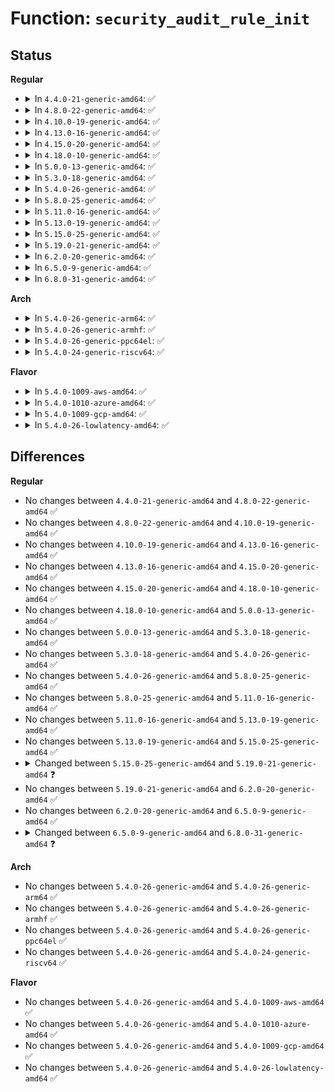 # Function: <code>security_audit_rule_init</code>

## Status
<b>Regular</b>
<ul>
<li>
<details>
<summary>In <code>4.4.0-21-generic-amd64</code>: ✅</summary>

```c
int security_audit_rule_init(u32 field, u32 op, char * rulestr, void * * lsmrule)
```

```json
{
  "name": "security_audit_rule_init",
  "collision_type": "Unique Global",
  "inline_type": "No",
  "funcs": [
    {
      "addr": 18446744071582251712,
      "name": "security_audit_rule_init",
      "external": true,
      "loc": "security/security.c:1528",
      "file": "security/security.c",
      "inline": "seen, unknown",
      "caller_inline": [],
      "caller_func": [
        "kernel/auditfilter.c:audit_dupe_rule",
        "kernel/auditfilter.c:audit_rule_change",
        "security/integrity/ima/ima_policy.c:ima_match_policy"
      ]
    }
  ],
  "symbols": [
    {
      "addr": 18446744071582251712,
      "name": "security_audit_rule_init",
      "section": ".text",
      "bind": "STB_GLOBAL",
      "size": 103
    }
  ]
}
```
</details>
</li>
<li>
<details>
<summary>In <code>4.8.0-22-generic-amd64</code>: ✅</summary>

```c
int security_audit_rule_init(u32 field, u32 op, char * rulestr, void * * lsmrule)
```

```json
{
  "name": "security_audit_rule_init",
  "collision_type": "Unique Global",
  "inline_type": "No",
  "funcs": [
    {
      "addr": 18446744071582470368,
      "name": "security_audit_rule_init",
      "external": true,
      "loc": "security/security.c:1558",
      "file": "security/security.c",
      "inline": "seen, unknown",
      "caller_inline": [],
      "caller_func": [
        "kernel/auditfilter.c:audit_rule_change",
        "kernel/auditfilter.c:audit_dupe_rule",
        "security/integrity/ima/ima_policy.c:ima_match_policy"
      ]
    }
  ],
  "symbols": [
    {
      "addr": 18446744071582470368,
      "name": "security_audit_rule_init",
      "section": ".text",
      "bind": "STB_GLOBAL",
      "size": 103
    }
  ]
}
```
</details>
</li>
<li>
<details>
<summary>In <code>4.10.0-19-generic-amd64</code>: ✅</summary>

```c
int security_audit_rule_init(u32 field, u32 op, char * rulestr, void * * lsmrule)
```

```json
{
  "name": "security_audit_rule_init",
  "collision_type": "Unique Global",
  "inline_type": "No",
  "funcs": [
    {
      "addr": 18446744071582562832,
      "name": "security_audit_rule_init",
      "external": true,
      "loc": "security/security.c:1579",
      "file": "security/security.c",
      "inline": "seen, unknown",
      "caller_inline": [],
      "caller_func": [
        "kernel/auditfilter.c:audit_rule_change",
        "kernel/auditfilter.c:audit_dupe_rule",
        "security/integrity/ima/ima_policy.c:ima_match_policy"
      ]
    }
  ],
  "symbols": [
    {
      "addr": 18446744071582562832,
      "name": "security_audit_rule_init",
      "section": ".text",
      "bind": "STB_GLOBAL",
      "size": 103
    }
  ]
}
```
</details>
</li>
<li>
<details>
<summary>In <code>4.13.0-16-generic-amd64</code>: ✅</summary>

```c
int security_audit_rule_init(u32 field, u32 op, char * rulestr, void * * lsmrule)
```

```json
{
  "name": "security_audit_rule_init",
  "collision_type": "Unique Global",
  "inline_type": "No",
  "funcs": [
    {
      "addr": 18446744071582652064,
      "name": "security_audit_rule_init",
      "external": true,
      "loc": "security/security.c:2561",
      "file": "security/security.c",
      "inline": "seen, unknown",
      "caller_inline": [],
      "caller_func": [
        "kernel/auditfilter.c:audit_rule_change",
        "kernel/auditfilter.c:audit_dupe_rule",
        "security/integrity/ima/ima_policy.c:ima_lsm_rule_init",
        "security/integrity/ima/ima_policy.c:ima_match_policy"
      ]
    }
  ],
  "symbols": [
    {
      "addr": 18446744071582652064,
      "name": "security_audit_rule_init",
      "section": ".text",
      "bind": "STB_GLOBAL",
      "size": 103
    }
  ]
}
```
</details>
</li>
<li>
<details>
<summary>In <code>4.15.0-20-generic-amd64</code>: ✅</summary>

```c
int security_audit_rule_init(u32 field, u32 op, char * rulestr, void * * lsmrule)
```

```json
{
  "name": "security_audit_rule_init",
  "collision_type": "Unique Global",
  "inline_type": "No",
  "funcs": [
    {
      "addr": 18446744071582806608,
      "name": "security_audit_rule_init",
      "external": true,
      "loc": "security/security.c:2425",
      "file": "security/security.c",
      "inline": "seen, unknown",
      "caller_inline": [],
      "caller_func": [
        "kernel/auditfilter.c:audit_rule_change",
        "kernel/auditfilter.c:audit_dupe_rule",
        "security/integrity/ima/ima_policy.c:ima_lsm_rule_init",
        "security/integrity/ima/ima_policy.c:ima_match_policy"
      ]
    }
  ],
  "symbols": [
    {
      "addr": 18446744071582806608,
      "name": "security_audit_rule_init",
      "section": ".text",
      "bind": "STB_GLOBAL",
      "size": 109
    }
  ]
}
```
</details>
</li>
<li>
<details>
<summary>In <code>4.18.0-10-generic-amd64</code>: ✅</summary>

```c
int security_audit_rule_init(u32 field, u32 op, char * rulestr, void * * lsmrule)
```

```json
{
  "name": "security_audit_rule_init",
  "collision_type": "Unique Global",
  "inline_type": "No",
  "funcs": [
    {
      "addr": 18446744071583000896,
      "name": "security_audit_rule_init",
      "external": true,
      "loc": "security/security.c:1738",
      "file": "security/security.c",
      "inline": "seen, unknown",
      "caller_inline": [],
      "caller_func": [
        "kernel/auditfilter.c:audit_rule_change",
        "kernel/auditfilter.c:audit_dupe_rule",
        "security/integrity/ima/ima_policy.c:ima_lsm_rule_init",
        "security/integrity/ima/ima_policy.c:ima_match_policy"
      ]
    }
  ],
  "symbols": [
    {
      "addr": 18446744071583000896,
      "name": "security_audit_rule_init",
      "section": ".text",
      "bind": "STB_GLOBAL",
      "size": 88
    }
  ]
}
```
</details>
</li>
<li>
<details>
<summary>In <code>5.0.0-13-generic-amd64</code>: ✅</summary>

```c
int security_audit_rule_init(u32 field, u32 op, char * rulestr, void * * lsmrule)
```

```json
{
  "name": "security_audit_rule_init",
  "collision_type": "Unique Global",
  "inline_type": "No",
  "funcs": [
    {
      "addr": 18446744071583114224,
      "name": "security_audit_rule_init",
      "external": true,
      "loc": "security/security.c:2498",
      "file": "security/security.c",
      "inline": "seen, unknown",
      "caller_inline": [],
      "caller_func": [
        "kernel/auditfilter.c:audit_rule_change",
        "kernel/auditfilter.c:audit_dupe_rule",
        "security/integrity/ima/ima_policy.c:ima_lsm_rule_init",
        "security/integrity/ima/ima_policy.c:ima_match_policy"
      ]
    }
  ],
  "symbols": [
    {
      "addr": 18446744071583114224,
      "name": "security_audit_rule_init",
      "section": ".text",
      "bind": "STB_GLOBAL",
      "size": 88
    }
  ]
}
```
</details>
</li>
<li>
<details>
<summary>In <code>5.3.0-18-generic-amd64</code>: ✅</summary>

```c
int security_audit_rule_init(u32 field, u32 op, char * rulestr, void * * lsmrule)
```

```json
{
  "name": "security_audit_rule_init",
  "collision_type": "Unique Global",
  "inline_type": "No",
  "funcs": [
    {
      "addr": 18446744071583301008,
      "name": "security_audit_rule_init",
      "external": true,
      "loc": "security/security.c:2517",
      "file": "security/security.c",
      "inline": "seen, unknown",
      "caller_inline": [],
      "caller_func": [
        "kernel/auditfilter.c:audit_dupe_rule",
        "kernel/auditfilter.c:audit_data_to_entry",
        "security/integrity/ima/ima_policy.c:ima_lsm_rule_init",
        "security/integrity/ima/ima_policy.c:ima_lsm_policy_change"
      ]
    }
  ],
  "symbols": [
    {
      "addr": 18446744071583301008,
      "name": "security_audit_rule_init",
      "section": ".text",
      "bind": "STB_GLOBAL",
      "size": 101
    }
  ]
}
```
</details>
</li>
<li>
<details>
<summary>In <code>5.4.0-26-generic-amd64</code>: ✅</summary>

```c
int security_audit_rule_init(u32 field, u32 op, char * rulestr, void * * lsmrule)
```

```json
{
  "name": "security_audit_rule_init",
  "collision_type": "Unique Global",
  "inline_type": "No",
  "funcs": [
    {
      "addr": 18446744071583405632,
      "name": "security_audit_rule_init",
      "external": true,
      "loc": "security/security.c:2556",
      "file": "security/security.c",
      "inline": "seen, unknown",
      "caller_inline": [],
      "caller_func": [
        "kernel/auditfilter.c:audit_dupe_rule",
        "kernel/auditfilter.c:audit_data_to_entry",
        "security/integrity/ima/ima_policy.c:ima_lsm_policy_change"
      ]
    }
  ],
  "symbols": [
    {
      "addr": 18446744071583405632,
      "name": "security_audit_rule_init",
      "section": ".text",
      "bind": "STB_GLOBAL",
      "size": 88
    }
  ]
}
```
</details>
</li>
<li>
<details>
<summary>In <code>5.8.0-25-generic-amd64</code>: ✅</summary>

```c
int security_audit_rule_init(u32 field, u32 op, char * rulestr, void * * lsmrule)
```

```json
{
  "name": "security_audit_rule_init",
  "collision_type": "Unique Global",
  "inline_type": "No",
  "funcs": [
    {
      "addr": 18446744071583745760,
      "name": "security_audit_rule_init",
      "external": true,
      "loc": "security/security.c:2891",
      "file": "security/security.c",
      "inline": "seen, unknown",
      "caller_inline": [],
      "caller_func": [
        "kernel/auditfilter.c:audit_dupe_rule",
        "kernel/auditfilter.c:audit_data_to_entry",
        "security/integrity/ima/ima_policy.c:ima_lsm_rule_init",
        "security/integrity/ima/ima_policy.c:ima_lsm_copy_rule"
      ]
    }
  ],
  "symbols": [
    {
      "addr": 18446744071583745760,
      "name": "security_audit_rule_init",
      "section": ".text",
      "bind": "STB_GLOBAL",
      "size": 124
    }
  ]
}
```
</details>
</li>
<li>
<details>
<summary>In <code>5.11.0-16-generic-amd64</code>: ✅</summary>

```c
int security_audit_rule_init(u32 field, u32 op, char * rulestr, void * * lsmrule)
```

```json
{
  "name": "security_audit_rule_init",
  "collision_type": "Unique Global",
  "inline_type": "No",
  "funcs": [
    {
      "addr": 18446744071583866080,
      "name": "security_audit_rule_init",
      "external": true,
      "loc": "security/security.c:2909",
      "file": "security/security.c",
      "inline": "seen, unknown",
      "caller_inline": [],
      "caller_func": [
        "kernel/auditfilter.c:audit_dupe_rule",
        "kernel/auditfilter.c:audit_data_to_entry",
        "security/integrity/ima/ima_policy.c:ima_lsm_rule_init",
        "security/integrity/ima/ima_policy.c:ima_lsm_copy_rule"
      ]
    }
  ],
  "symbols": [
    {
      "addr": 18446744071583866080,
      "name": "security_audit_rule_init",
      "section": ".text",
      "bind": "STB_GLOBAL",
      "size": 124
    }
  ]
}
```
</details>
</li>
<li>
<details>
<summary>In <code>5.13.0-19-generic-amd64</code>: ✅</summary>

```c
int security_audit_rule_init(u32 field, u32 op, char * rulestr, void * * lsmrule)
```

```json
{
  "name": "security_audit_rule_init",
  "collision_type": "Unique Global",
  "inline_type": "No",
  "funcs": [
    {
      "addr": 18446744071583892240,
      "name": "security_audit_rule_init",
      "external": true,
      "loc": "security/security.c:2972",
      "file": "security/security.c",
      "inline": "seen, unknown",
      "caller_inline": [],
      "caller_func": [
        "kernel/auditfilter.c:audit_dupe_rule",
        "kernel/auditfilter.c:audit_data_to_entry",
        "security/integrity/ima/ima_policy.c:ima_lsm_rule_init",
        "security/integrity/ima/ima_policy.c:ima_lsm_update_rules"
      ]
    }
  ],
  "symbols": [
    {
      "addr": 18446744071583892240,
      "name": "security_audit_rule_init",
      "section": ".text",
      "bind": "STB_GLOBAL",
      "size": 127
    }
  ]
}
```
</details>
</li>
<li>
<details>
<summary>In <code>5.15.0-25-generic-amd64</code>: ✅</summary>

```c
int security_audit_rule_init(u32 field, u32 op, char * rulestr, void * * lsmrule)
```

```json
{
  "name": "security_audit_rule_init",
  "collision_type": "Unique Global",
  "inline_type": "No",
  "funcs": [
    {
      "addr": 18446744071584256064,
      "name": "security_audit_rule_init",
      "external": true,
      "loc": "security/security.c:2980",
      "file": "security/security.c",
      "inline": "seen, unknown",
      "caller_inline": [],
      "caller_func": [
        "kernel/auditfilter.c:audit_dupe_rule",
        "kernel/auditfilter.c:audit_data_to_entry",
        "security/integrity/ima/ima_policy.c:ima_lsm_rule_init",
        "security/integrity/ima/ima_policy.c:ima_lsm_update_rules"
      ]
    }
  ],
  "symbols": [
    {
      "addr": 18446744071584256064,
      "name": "security_audit_rule_init",
      "section": ".text",
      "bind": "STB_GLOBAL",
      "size": 127
    }
  ]
}
```
</details>
</li>
<li>
<details>
<summary>In <code>5.19.0-21-generic-amd64</code>: ✅</summary>

```c
int security_audit_rule_init(u32 field, u32 op, char * rulestr, struct audit_lsm_rules * lsmrules)
```

```json
{
  "name": "security_audit_rule_init",
  "collision_type": "Unique Global",
  "inline_type": "No",
  "funcs": [
    {
      "addr": 18446744071584867504,
      "name": "security_audit_rule_init",
      "external": true,
      "loc": "security/security.c:3009",
      "file": "security/security.c",
      "inline": "seen, unknown",
      "caller_inline": [],
      "caller_func": [
        "kernel/auditfilter.c:audit_dupe_rule",
        "kernel/auditfilter.c:audit_data_to_entry"
      ]
    }
  ],
  "symbols": [
    {
      "addr": 18446744071584867504,
      "name": "security_audit_rule_init",
      "section": ".text",
      "bind": "STB_GLOBAL",
      "size": 170
    }
  ]
}
```
</details>
</li>
<li>
<details>
<summary>In <code>6.2.0-20-generic-amd64</code>: ✅</summary>

```c
int security_audit_rule_init(u32 field, u32 op, char * rulestr, struct audit_lsm_rules * lsmrules)
```

```json
{
  "name": "security_audit_rule_init",
  "collision_type": "Unique Global",
  "inline_type": "No",
  "funcs": [
    {
      "addr": 18446744071585572544,
      "name": "security_audit_rule_init",
      "external": true,
      "loc": "security/security.c:2989",
      "file": "security/security.c",
      "inline": "seen, unknown",
      "caller_inline": [],
      "caller_func": [
        "kernel/auditfilter.c:audit_dupe_rule",
        "kernel/auditfilter.c:audit_data_to_entry"
      ]
    }
  ],
  "symbols": [
    {
      "addr": 18446744071585572544,
      "name": "security_audit_rule_init",
      "section": ".text",
      "bind": "STB_GLOBAL",
      "size": 170
    }
  ]
}
```
</details>
</li>
<li>
<details>
<summary>In <code>6.5.0-9-generic-amd64</code>: ✅</summary>

```c
int security_audit_rule_init(u32 field, u32 op, char * rulestr, struct audit_lsm_rules * lsmrules)
```

```json
{
  "name": "security_audit_rule_init",
  "collision_type": "Unique Global",
  "inline_type": "No",
  "funcs": [
    {
      "addr": 18446744071585803536,
      "name": "security_audit_rule_init",
      "external": true,
      "loc": "security/security.c:5349",
      "file": "security/security.c",
      "inline": "seen, unknown",
      "caller_inline": [],
      "caller_func": [
        "kernel/auditfilter.c:audit_dupe_rule",
        "kernel/auditfilter.c:audit_data_to_entry"
      ]
    }
  ],
  "symbols": [
    {
      "addr": 18446744071585803536,
      "name": "security_audit_rule_init",
      "section": ".text",
      "bind": "STB_GLOBAL",
      "size": 217
    }
  ]
}
```
</details>
</li>
<li>
<details>
<summary>In <code>6.8.0-31-generic-amd64</code>: ✅</summary>

```c
int security_audit_rule_init(u32 field, u32 op, char * rulestr, void * * lsmrule)
```

```json
{
  "name": "security_audit_rule_init",
  "collision_type": "Unique Global",
  "inline_type": "No",
  "funcs": [
    {
      "addr": 18446744071586052288,
      "name": "security_audit_rule_init",
      "external": true,
      "loc": "security/security.c:5548",
      "file": "security/security.c",
      "inline": "seen, unknown",
      "caller_inline": [],
      "caller_func": [
        "kernel/auditfilter.c:audit_dupe_rule",
        "kernel/auditfilter.c:audit_data_to_entry"
      ]
    }
  ],
  "symbols": [
    {
      "addr": 18446744071586052288,
      "name": "security_audit_rule_init",
      "section": ".text",
      "bind": "STB_GLOBAL",
      "size": 134
    }
  ]
}
```
</details>
</li>
</ul>
<b>Arch</b>
<ul>
<li>
<details>
<summary>In <code>5.4.0-26-generic-arm64</code>: ✅</summary>

```c
int security_audit_rule_init(u32 field, u32 op, char * rulestr, void * * lsmrule)
```

```json
{
  "name": "security_audit_rule_init",
  "collision_type": "Unique Global",
  "inline_type": "No",
  "funcs": [
    {
      "addr": 18446603336495159240,
      "name": "security_audit_rule_init",
      "external": true,
      "loc": "security/security.c:2556",
      "file": "security/security.c",
      "inline": "seen, unknown",
      "caller_inline": [],
      "caller_func": [
        "kernel/auditfilter.c:audit_dupe_rule",
        "kernel/auditfilter.c:audit_data_to_entry",
        "security/integrity/ima/ima_policy.c:ima_lsm_policy_change"
      ]
    }
  ],
  "symbols": [
    {
      "addr": 18446603336495159240,
      "name": "security_audit_rule_init",
      "section": ".text",
      "bind": "STB_GLOBAL",
      "size": 124
    }
  ]
}
```
</details>
</li>
<li>
<details>
<summary>In <code>5.4.0-26-generic-armhf</code>: ✅</summary>

```c
int security_audit_rule_init(u32 field, u32 op, char * rulestr, void * * lsmrule)
```

```json
{
  "name": "security_audit_rule_init",
  "collision_type": "Unique Global",
  "inline_type": "No",
  "funcs": [
    {
      "addr": 3228546628,
      "name": "security_audit_rule_init",
      "external": true,
      "loc": "security/security.c:2556",
      "file": "security/security.c",
      "inline": "seen, unknown",
      "caller_inline": [],
      "caller_func": [
        "kernel/auditfilter.c:audit_dupe_rule",
        "kernel/auditfilter.c:audit_data_to_entry",
        "security/integrity/ima/ima_policy.c:ima_lsm_policy_change"
      ]
    }
  ],
  "symbols": [
    {
      "addr": 3228546628,
      "name": "security_audit_rule_init",
      "section": ".text",
      "bind": "STB_GLOBAL",
      "size": 108
    }
  ]
}
```
</details>
</li>
<li>
<details>
<summary>In <code>5.4.0-26-generic-ppc64el</code>: ✅</summary>

```c
int security_audit_rule_init(u32 field, u32 op, char * rulestr, void * * lsmrule)
```

```json
{
  "name": "security_audit_rule_init",
  "collision_type": "Unique Global",
  "inline_type": "No",
  "funcs": [
    {
      "addr": 13835058055289093312,
      "name": "security_audit_rule_init",
      "external": true,
      "loc": "security/security.c:2556",
      "file": "security/security.c",
      "inline": "seen, unknown",
      "caller_inline": [],
      "caller_func": [
        "kernel/auditfilter.c:audit_dupe_rule",
        "kernel/auditfilter.c:audit_data_to_entry",
        "security/integrity/ima/ima_policy.c:ima_lsm_policy_change"
      ]
    }
  ],
  "symbols": [
    {
      "addr": 13835058055289093312,
      "name": "security_audit_rule_init",
      "section": ".text",
      "bind": "STB_GLOBAL",
      "size": 228
    }
  ]
}
```
</details>
</li>
<li>
<details>
<summary>In <code>5.4.0-24-generic-riscv64</code>: ✅</summary>

```c
int security_audit_rule_init(u32 field, u32 op, char * rulestr, void * * lsmrule)
```

```json
{
  "name": "security_audit_rule_init",
  "collision_type": "Unique Global",
  "inline_type": "No",
  "funcs": [
    {
      "addr": 18446743936274404508,
      "name": "security_audit_rule_init",
      "external": true,
      "loc": "security/security.c:2556",
      "file": "security/security.c",
      "inline": "seen, unknown",
      "caller_inline": [],
      "caller_func": [
        "kernel/auditfilter.c:audit_dupe_rule",
        "kernel/auditfilter.c:audit_data_to_entry",
        "security/integrity/ima/ima_policy.c:ima_lsm_policy_change"
      ]
    }
  ],
  "symbols": [
    {
      "addr": 18446743936274404508,
      "name": "security_audit_rule_init",
      "section": ".text",
      "bind": "STB_GLOBAL",
      "size": 84
    }
  ]
}
```
</details>
</li>
</ul>
<b>Flavor</b>
<ul>
<li>
<details>
<summary>In <code>5.4.0-1009-aws-amd64</code>: ✅</summary>

```c
int security_audit_rule_init(u32 field, u32 op, char * rulestr, void * * lsmrule)
```

```json
{
  "name": "security_audit_rule_init",
  "collision_type": "Unique Global",
  "inline_type": "No",
  "funcs": [
    {
      "addr": 18446744071583374368,
      "name": "security_audit_rule_init",
      "external": true,
      "loc": "security/security.c:2556",
      "file": "security/security.c",
      "inline": "seen, unknown",
      "caller_inline": [],
      "caller_func": [
        "kernel/auditfilter.c:audit_dupe_rule",
        "kernel/auditfilter.c:audit_data_to_entry",
        "security/integrity/ima/ima_policy.c:ima_lsm_policy_change"
      ]
    }
  ],
  "symbols": [
    {
      "addr": 18446744071583374368,
      "name": "security_audit_rule_init",
      "section": ".text",
      "bind": "STB_GLOBAL",
      "size": 88
    }
  ]
}
```
</details>
</li>
<li>
<details>
<summary>In <code>5.4.0-1010-azure-amd64</code>: ✅</summary>

```c
int security_audit_rule_init(u32 field, u32 op, char * rulestr, void * * lsmrule)
```

```json
{
  "name": "security_audit_rule_init",
  "collision_type": "Unique Global",
  "inline_type": "No",
  "funcs": [
    {
      "addr": 18446744071583311472,
      "name": "security_audit_rule_init",
      "external": true,
      "loc": "security/security.c:2556",
      "file": "security/security.c",
      "inline": "seen, unknown",
      "caller_inline": [],
      "caller_func": [
        "kernel/auditfilter.c:audit_dupe_rule",
        "kernel/auditfilter.c:audit_data_to_entry",
        "security/integrity/ima/ima_policy.c:ima_lsm_policy_change"
      ]
    }
  ],
  "symbols": [
    {
      "addr": 18446744071583311472,
      "name": "security_audit_rule_init",
      "section": ".text",
      "bind": "STB_GLOBAL",
      "size": 88
    }
  ]
}
```
</details>
</li>
<li>
<details>
<summary>In <code>5.4.0-1009-gcp-amd64</code>: ✅</summary>

```c
int security_audit_rule_init(u32 field, u32 op, char * rulestr, void * * lsmrule)
```

```json
{
  "name": "security_audit_rule_init",
  "collision_type": "Unique Global",
  "inline_type": "No",
  "funcs": [
    {
      "addr": 18446744071583358144,
      "name": "security_audit_rule_init",
      "external": true,
      "loc": "security/security.c:2556",
      "file": "security/security.c",
      "inline": "seen, unknown",
      "caller_inline": [],
      "caller_func": [
        "kernel/auditfilter.c:audit_dupe_rule",
        "kernel/auditfilter.c:audit_data_to_entry",
        "security/integrity/ima/ima_policy.c:ima_lsm_policy_change"
      ]
    }
  ],
  "symbols": [
    {
      "addr": 18446744071583358144,
      "name": "security_audit_rule_init",
      "section": ".text",
      "bind": "STB_GLOBAL",
      "size": 88
    }
  ]
}
```
</details>
</li>
<li>
<details>
<summary>In <code>5.4.0-26-lowlatency-amd64</code>: ✅</summary>

```c
int security_audit_rule_init(u32 field, u32 op, char * rulestr, void * * lsmrule)
```

```json
{
  "name": "security_audit_rule_init",
  "collision_type": "Unique Global",
  "inline_type": "No",
  "funcs": [
    {
      "addr": 18446744071583453328,
      "name": "security_audit_rule_init",
      "external": true,
      "loc": "security/security.c:2556",
      "file": "security/security.c",
      "inline": "seen, unknown",
      "caller_inline": [],
      "caller_func": [
        "kernel/auditfilter.c:audit_dupe_rule",
        "kernel/auditfilter.c:audit_data_to_entry",
        "security/integrity/ima/ima_policy.c:ima_lsm_policy_change"
      ]
    }
  ],
  "symbols": [
    {
      "addr": 18446744071583453328,
      "name": "security_audit_rule_init",
      "section": ".text",
      "bind": "STB_GLOBAL",
      "size": 88
    }
  ]
}
```
</details>
</li>
</ul>

## Differences
<b>Regular</b>
<ul>
<li>
No changes between <code>4.4.0-21-generic-amd64</code> and <code>4.8.0-22-generic-amd64</code> ✅
</li>
<li>
No changes between <code>4.8.0-22-generic-amd64</code> and <code>4.10.0-19-generic-amd64</code> ✅
</li>
<li>
No changes between <code>4.10.0-19-generic-amd64</code> and <code>4.13.0-16-generic-amd64</code> ✅
</li>
<li>
No changes between <code>4.13.0-16-generic-amd64</code> and <code>4.15.0-20-generic-amd64</code> ✅
</li>
<li>
No changes between <code>4.15.0-20-generic-amd64</code> and <code>4.18.0-10-generic-amd64</code> ✅
</li>
<li>
No changes between <code>4.18.0-10-generic-amd64</code> and <code>5.0.0-13-generic-amd64</code> ✅
</li>
<li>
No changes between <code>5.0.0-13-generic-amd64</code> and <code>5.3.0-18-generic-amd64</code> ✅
</li>
<li>
No changes between <code>5.3.0-18-generic-amd64</code> and <code>5.4.0-26-generic-amd64</code> ✅
</li>
<li>
No changes between <code>5.4.0-26-generic-amd64</code> and <code>5.8.0-25-generic-amd64</code> ✅
</li>
<li>
No changes between <code>5.8.0-25-generic-amd64</code> and <code>5.11.0-16-generic-amd64</code> ✅
</li>
<li>
No changes between <code>5.11.0-16-generic-amd64</code> and <code>5.13.0-19-generic-amd64</code> ✅
</li>
<li>
No changes between <code>5.13.0-19-generic-amd64</code> and <code>5.15.0-25-generic-amd64</code> ✅
</li>
<li>
<details>
<summary>Changed between <code>5.15.0-25-generic-amd64</code> and <code>5.19.0-21-generic-amd64</code> ❓</summary>
<ul>
<li>
<b>Param added. </b>
<code>struct audit_lsm_rules * lsmrules</code>
</li>
<li>
<b>Param removed. </b>
<code>void * * lsmrule</code>
</li>
</ul>
</details>
</li>
<li>
No changes between <code>5.19.0-21-generic-amd64</code> and <code>6.2.0-20-generic-amd64</code> ✅
</li>
<li>
No changes between <code>6.2.0-20-generic-amd64</code> and <code>6.5.0-9-generic-amd64</code> ✅
</li>
<li>
<details>
<summary>Changed between <code>6.5.0-9-generic-amd64</code> and <code>6.8.0-31-generic-amd64</code> ❓</summary>
<ul>
<li>
<b>Param added. </b>
<code>void * * lsmrule</code>
</li>
<li>
<b>Param removed. </b>
<code>struct audit_lsm_rules * lsmrules</code>
</li>
</ul>
</details>
</li>
</ul>
<b>Arch</b>
<ul>
<li>
No changes between <code>5.4.0-26-generic-amd64</code> and <code>5.4.0-26-generic-arm64</code> ✅
</li>
<li>
No changes between <code>5.4.0-26-generic-amd64</code> and <code>5.4.0-26-generic-armhf</code> ✅
</li>
<li>
No changes between <code>5.4.0-26-generic-amd64</code> and <code>5.4.0-26-generic-ppc64el</code> ✅
</li>
<li>
No changes between <code>5.4.0-26-generic-amd64</code> and <code>5.4.0-24-generic-riscv64</code> ✅
</li>
</ul>
<b>Flavor</b>
<ul>
<li>
No changes between <code>5.4.0-26-generic-amd64</code> and <code>5.4.0-1009-aws-amd64</code> ✅
</li>
<li>
No changes between <code>5.4.0-26-generic-amd64</code> and <code>5.4.0-1010-azure-amd64</code> ✅
</li>
<li>
No changes between <code>5.4.0-26-generic-amd64</code> and <code>5.4.0-1009-gcp-amd64</code> ✅
</li>
<li>
No changes between <code>5.4.0-26-generic-amd64</code> and <code>5.4.0-26-lowlatency-amd64</code> ✅
</li>
</ul>
